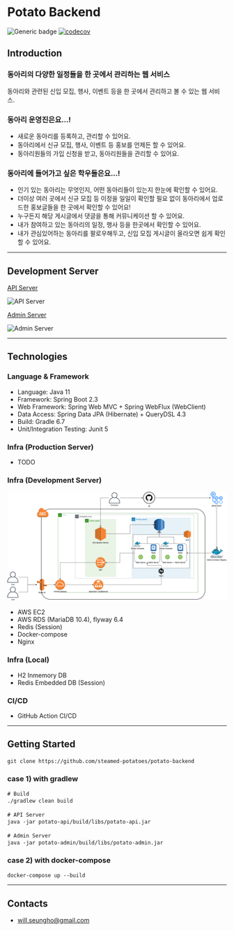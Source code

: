 # Potato Backend 

![Generic badge](https://img.shields.io/badge/version-0.4.3-orange.svg)
[![codecov](https://codecov.io/gh/steamed-potatoes/potato-backend/branch/develop/graph/badge.svg?token=ACoWRzqGBl)](https://codecov.io/gh/steamed-potatoes/potato-backend)


## Introduction
### 동아리의 다양한 일정들을 한 곳에서 관리하는 웹 서비스
동아리와 관련된 신입 모집, 행사, 이벤트 등을 한 곳에서 관리하고 볼 수 있는 웹 서비스.
### 동아리 운영진은요...!
- 새로운 동아리를 등록하고, 관리할 수 있어요.
- 동아리에서 신규 모집, 행사, 이벤트 등 홍보를 언제든 할 수 있어요.
- 동아리원들의 가입 신청을 받고, 동아리원들을 관리할 수 있어요.
  
### 동아리에 들어가고 싶은 학우들은요...!
- 인기 있는 동아리는 무엇인지, 어떤 동아리들이 있는지 한눈에 확인할 수 있어요.
- 더이상 여러 곳에서 신규 모집 등 이정을 일일이 확인할 필요 없이 동아리에서 업로드한 홍보글들을 한 곳에서 확인할 수 있어요!
- 누구든지 해당 게시글에서 댓글을 통해 커뮤니케이션 할 수 있어요.
- 내가 참여하고 있는 동아리의 일정, 행사 등을 한곳에서 확인할 수 있어요.
- 내가 관심있어하는 동아리를 팔로우해두고, 신입 모집 게시글이 올라오면 쉽게 확인할 수 있어요.


---
## Development Server

[API Server](https://api.pmarket.space/ping)

![API Server](https://img.shields.io/website?down_message=OFF&style=flat-square&up_message=ON&url=https%3A%2F%2Fapi.pmarket.space%2Fping)

[Admin Server](https://test.pmarket.space/ping)

![Admin Server](https://img.shields.io/website?down_message=OFF&style=flat-square&up_message=ON&url=https%3A%2F%2Ftest.pmarket.space%2Fping)

---

## Technologies

### Language & Framework
- Language: Java 11
- Framework: Spring Boot 2.3
- Web Framework: Spring Web MVC + Spring WebFlux (WebClient)
- Data Access: Spring Data JPA (Hibernate) + QueryDSL 4.3
- Build: Gradle 6.7
- Unit/Integration Testing: Junit 5

### Infra (Production Server)
- TODO

### Infra (Development Server)
<img src="/_images/potato-dev-1.png" title="서버 아키텍처" alt="서버 아키텍처"></img>
- AWS EC2
- AWS RDS (MariaDB 10.4), flyway 6.4
- Redis (Session)
- Docker-compose
- Nginx

### Infra (Local)
- H2 Inmemory DB
- Redis Embedded DB (Session)

### CI/CD
- GitHub Action CI/CD

---

## Getting Started
```shell
git clone https://github.com/steamed-potatoes/potato-backend
```

### case 1) with gradlew
```shell
# Build
./gradlew clean build

# API Server
java -jar potato-api/build/libs/potato-api.jar  

# Admin Server
java -jar potato-admin/build/libs/potato-admin.jar
```
### case 2) with docker-compose
```shell
docker-compose up --build
```

---

## Contacts
- will.seungho@gmail.com
